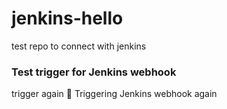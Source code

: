 # jenkins-hello
test repo to connect with jenkins 
### Test trigger for Jenkins webhook
trigger again
🔁 Triggering Jenkins webhook again

